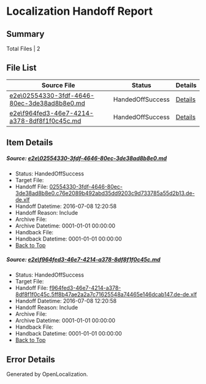 # <a name='report-top'></a> Localization Handoff Report

## Summary
 Total Files | 2

## File List
 Source File | Status | Details 
 ----------- | ------ | ------- 
 [e2e\02554330-3fdf-4646-80ec-3de38ad8b8e0.md](https://github.com/OpenLocalizationTestOrg/oltest/blob/0d9f421f70364baf8a0159cd36a2efb2215fc70c/e2e/02554330-3fdf-4646-80ec-3de38ad8b8e0.md) | HandedOffSuccess | [Details](#96cf882b99f31e50cdd949b67d6eeb4c96c333721)
 [e2e\f964fed3-46e7-4214-a378-8df8f1f0c45c.md](https://github.com/OpenLocalizationTestOrg/oltest/blob/0d9f421f70364baf8a0159cd36a2efb2215fc70c/e2e/f964fed3-46e7-4214-a378-8df8f1f0c45c.md) | HandedOffSuccess | [Details](#08f1c26c05317ce8196831bccdd1301c6ee16f4215)

## Item Details
##### <a name='96cf882b99f31e50cdd949b67d6eeb4c96c333721'></a> Source: [e2e\02554330-3fdf-4646-80ec-3de38ad8b8e0.md](https://github.com/OpenLocalizationTestOrg/oltest/blob/0d9f421f70364baf8a0159cd36a2efb2215fc70c/e2e/02554330-3fdf-4646-80ec-3de38ad8b8e0.md)
* Status: HandedOffSuccess
* Target File: 
* Handoff File: [02554330-3fdf-4646-80ec-3de38ad8b8e0.c76e2089b492abd35dd9203c9d733785a55d2b13.de-de.xlf](https://github.com/OpenLocalizationTestOrg/olhandoff-e2e/blob/5cd0231bdac569fd57d3c9d95cf738936665d928/ol-handoff/OpenLocalizationTestOrg/oltest-dede-fly/ci/ht/02554330-3fdf-4646-80ec-3de38ad8b8e0.c76e2089b492abd35dd9203c9d733785a55d2b13.de-de.xlf)
* Handoff Datetime: 2016-07-08 12:20:58
* Handoff Reason: Include
* Archive File: 
* Archive Datetime: 0001-01-01 00:00:00
* Handback File: 
* Handback Datetime: 0001-01-01 00:00:00
* [Back to Top](#report-top)

##### <a name='08f1c26c05317ce8196831bccdd1301c6ee16f4215'></a> Source: [e2e\f964fed3-46e7-4214-a378-8df8f1f0c45c.md](https://github.com/OpenLocalizationTestOrg/oltest/blob/0d9f421f70364baf8a0159cd36a2efb2215fc70c/e2e/f964fed3-46e7-4214-a378-8df8f1f0c45c.md)
* Status: HandedOffSuccess
* Target File: 
* Handoff File: [f964fed3-46e7-4214-a378-8df8f1f0c45c.5ff8b47ae2a2a7c71625548a74465e146dcab147.de-de.xlf](https://github.com/OpenLocalizationTestOrg/olhandoff-e2e/blob/5cd0231bdac569fd57d3c9d95cf738936665d928/ol-handoff/OpenLocalizationTestOrg/oltest-dede-fly/ci/ht/f964fed3-46e7-4214-a378-8df8f1f0c45c.5ff8b47ae2a2a7c71625548a74465e146dcab147.de-de.xlf)
* Handoff Datetime: 2016-07-08 12:20:58
* Handoff Reason: Include
* Archive File: 
* Archive Datetime: 0001-01-01 00:00:00
* Handback File: 
* Handback Datetime: 0001-01-01 00:00:00
* [Back to Top](#report-top)


## Error Details

Generated by OpenLocalization.
